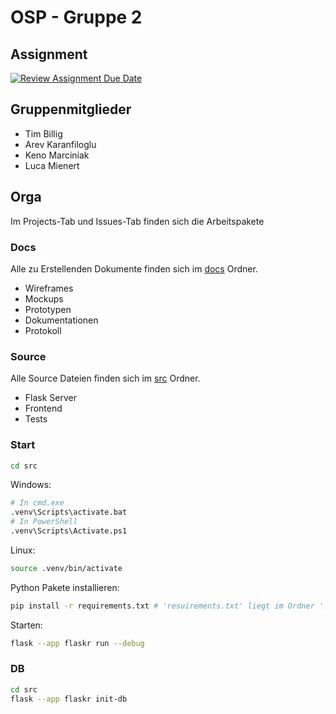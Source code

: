 # OSP - Gruppe 2

## Assignment

[![Review Assignment Due Date](https://classroom.github.com/assets/deadline-readme-button-24ddc0f5d75046c5622901739e7c5dd533143b0c8e959d652212380cedb1ea36.svg)](https://classroom.github.com/a/FPIHxdpG)

## Gruppenmitglieder

- Tim Billig
- Arev Karanfiloglu
- Keno Marciniak
- Luca Mienert

## Orga

Im Projects-Tab und Issues-Tab finden sich die Arbeitspakete

### Docs

Alle zu Erstellenden Dokumente finden sich im [docs](docs) Ordner.

- Wireframes
- Mockups
- Prototypen
- Dokumentationen
- Protokoll

### Source

Alle Source Dateien finden sich im [src](src) Ordner.

- Flask Server
- Frontend
- Tests

### Start

```bash
cd src
```

Windows:
```bash
# In cmd.exe
.venv\Scripts\activate.bat
# In PowerShell
.venv\Scripts\Activate.ps1
```

Linux:
```bash
source .venv/bin/activate
```

Python Pakete installieren:

``` bash
pip install -r requirements.txt # 'resuirements.txt' liegt im Ordner './src/' ab.
```


Starten:

```bash
flask --app flaskr run --debug
```

### DB

```bash
cd src
flask --app flaskr init-db
```

